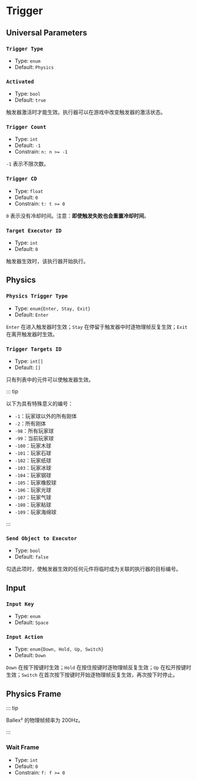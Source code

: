 # Trigger

## Universal Parameters

### `Trigger Type`

- Type: `enum`
- Default: `Physics`

### `Activated`

- Type: `bool`
- Default: `true`

触发器激活时才能生效。执行器可以在游戏中改变触发器的激活状态。

### `Trigger Count`

- Type: `int`
- Default: `-1`
- Constrain: `n: n >= -1`

`-1` 表示不限次数。

### `Trigger CD`

- Type: `float`
- Default: `0`
- Constrain: `t: t >= 0`

`0` 表示没有冷却时间。注意：**即使触发失败也会重置冷却时间**。

### `Target Executor ID`

- Type: `int`
- Default: `0`

触发器生效时，该执行器开始执行。

## Physics

### `Physics Trigger Type`

- Type: `enum{Enter, Stay, Exit}`
- Default: `Enter`

`Enter` 在进入触发器时生效；`Stay` 在停留于触发器中时逐物理帧反复生效；`Exit` 在离开触发器时生效。

### `Trigger Targets ID`

- Type: `int[]`
- Default: `[]`

只有列表中的元件可以使触发器生效。

::: tip

以下为具有特殊意义的编号：

- `-1`：玩家球以外的所有刚体
- `-2`：所有刚体
- `-98`：所有玩家球
- `-99`：当前玩家球
- `-100`：玩家木球
- `-101`：玩家石球
- `-102`：玩家纸球
- `-103`：玩家冰球
- `-104`：玩家钢球
- `-105`：玩家橡胶球
- `-106`：玩家光球
- `-107`：玩家气球
- `-108`：玩家粘球
- `-109`：玩家海绵球

:::

### `Send Object to Executor`

- Type: `bool`
- Default: `false`

勾选此项时，使触发器生效的任何元件将临时成为关联的执行器的目标编号。

## Input

### `Input Key`

- Type: `enum`
- Default: `Space`

### `Input Action`

- Type: `enum{Down, Hold, Up, Switch}`
- Default: `Down`

`Down` 在按下按键时生效；`Hold` 在按住按键时逐物理帧反复生效；`Up` 在松开按键时生效；`Switch` 在首次按下按键时开始逐物理帧反复生效，再次按下时停止。

## Physics Frame

::: tip

Ballex² 的物理帧频率为 200Hz。

:::

### Wait Frame

- Type: `int`
- Default: `0`
- Constrain: `f: f >= 0`
